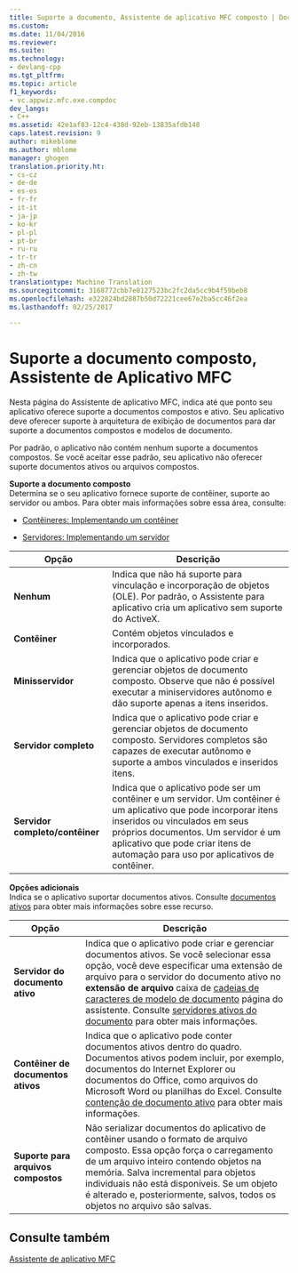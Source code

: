 ```yaml
---
title: Suporte a documento, Assistente de aplicativo MFC composto | Documentos do Microsoft
ms.custom: 
ms.date: 11/04/2016
ms.reviewer: 
ms.suite: 
ms.technology:
- devlang-cpp
ms.tgt_pltfrm: 
ms.topic: article
f1_keywords:
- vc.appwiz.mfc.exe.compdoc
dev_langs:
- C++
ms.assetid: 42e1af83-12c4-438d-92eb-13835afdb148
caps.latest.revision: 9
author: mikeblome
ms.author: mblome
manager: ghogen
translation.priority.ht:
- cs-cz
- de-de
- es-es
- fr-fr
- it-it
- ja-jp
- ko-kr
- pl-pl
- pt-br
- ru-ru
- tr-tr
- zh-cn
- zh-tw
translationtype: Machine Translation
ms.sourcegitcommit: 3168772cbb7e8127523bc2fc2da5cc9b4f59beb8
ms.openlocfilehash: e322824bd2887b50d72221cee67e2ba5cc46f2ea
ms.lasthandoff: 02/25/2017

---
```

# <a name="compound-document-support-mfc-application-wizard"></a>Suporte a documento composto, Assistente de Aplicativo MFC
Nesta página do Assistente de aplicativo MFC, indica até que ponto seu aplicativo oferece suporte a documentos compostos e ativo. Seu aplicativo deve oferecer suporte à arquitetura de exibição de documentos para dar suporte a documentos compostos e modelos de documento.  
  
 Por padrão, o aplicativo não contém nenhum suporte a documentos compostos. Se você aceitar esse padrão, seu aplicativo não oferecer suporte documentos ativos ou arquivos compostos.  
  
 **Suporte a documento composto**  
 Determina se o seu aplicativo fornece suporte de contêiner, suporte ao servidor ou ambos. Para obter mais informações sobre essa área, consulte:  
  
-   [Contêineres: Implementando um contêiner](../../mfc/containers-implementing-a-container.md)  
  
-   [Servidores: Implementando um servidor](../../mfc/servers-implementing-a-server.md)  
  
|Opção|Descrição|  
|------------|-----------------|  
|**Nenhum**|Indica que não há suporte para vinculação e incorporação de objetos (OLE). Por padrão, o Assistente para aplicativo cria um aplicativo sem suporte do ActiveX.|  
|**Contêiner**|Contém objetos vinculados e incorporados.|  
|**Minisservidor**|Indica que o aplicativo pode criar e gerenciar objetos de documento composto. Observe que não é possível executar a miniservidores autônomo e dão suporte apenas a itens inseridos.|  
|**Servidor completo**|Indica que o aplicativo pode criar e gerenciar objetos de documento composto. Servidores completos são capazes de executar autônomo e suporte a ambos vinculados e inseridos itens.|  
|**Servidor completo/contêiner**|Indica que o aplicativo pode ser um contêiner e um servidor. Um contêiner é um aplicativo que pode incorporar itens inseridos ou vinculados em seus próprios documentos. Um servidor é um aplicativo que pode criar itens de automação para uso por aplicativos de contêiner.|  
  
 **Opções adicionais**  
 Indica se o aplicativo suportar documentos ativos. Consulte [documentos ativos](../../mfc/active-documents.md) para obter mais informações sobre esse recurso.  
  
|Opção|Descrição|  
|------------|-----------------|  
|**Servidor do documento ativo**|Indica que o aplicativo pode criar e gerenciar documentos ativos. Se você selecionar essa opção, você deve especificar uma extensão de arquivo para o servidor do documento ativo no **extensão de arquivo** caixa de [cadeias de caracteres de modelo de documento](../../mfc/reference/document-template-strings-mfc-application-wizard.md) página do assistente. Consulte [servidores ativos do documento](../../mfc/active-document-servers.md) para obter mais informações.|  
|**Contêiner de documentos ativos**|Indica que o aplicativo pode conter documentos ativos dentro do quadro. Documentos ativos podem incluir, por exemplo, documentos do Internet Explorer ou documentos do Office, como arquivos do Microsoft Word ou planilhas do Excel. Consulte [contenção de documento ativo](../../mfc/active-document-containment.md) para obter mais informações.|  
|**Suporte para arquivos compostos**|Não serializar documentos do aplicativo de contêiner usando o formato de arquivo composto. Essa opção força o carregamento de um arquivo inteiro contendo objetos na memória. Salva incremental para objetos individuais não está disponíveis. Se um objeto é alterado e, posteriormente, salvos, todos os objetos no arquivo são salvas.|  
  
## <a name="see-also"></a>Consulte também  
 [Assistente de aplicativo MFC](../../mfc/reference/mfc-application-wizard.md)


